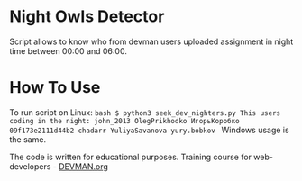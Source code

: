 # Night Owls Detector

Script allows to know who from devman users uploaded assignment in night time between 00:00 and 06:00.

# How To Use

To run script on Linux:
`bash
$ python3 seek_dev_nighters.py
This users coding in the night:
john_2013
OlegPrikhodko
ИгорьКоробко
09f173e2111d44b2
chadarr
YuliyaSavanova
yury.bobkov
`
Windows usage is the same.

The code is written for educational purposes. Training course for web-developers - [DEVMAN.org](https://devman.org)
